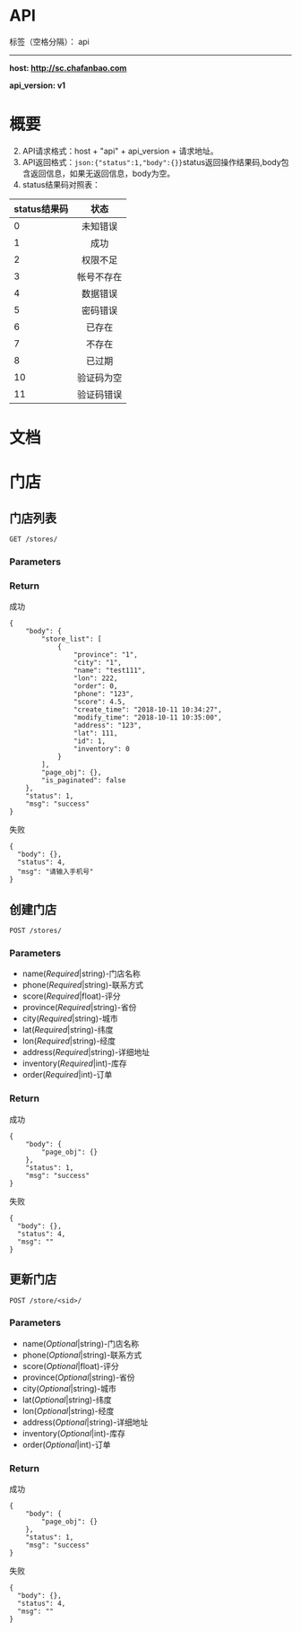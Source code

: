# API

标签（空格分隔）： api

---

**host: http://sc.chafanbao.com**

**api_version: v1**

# 概要

 2. API请求格式：host + "api" + api_version + 请求地址。
 3. API返回格式：`json:{"status":1,"body":{}}`status返回操作结果码,body包含返回信息，如果无返回信息，body为空。
 4. status结果码对照表：

|status结果码|状态|
| --------------  | :---: |
|0|未知错误|
|1|成功|
|2|权限不足|
|3|帐号不存在|
|4|数据错误|
|5|密码错误|
|6|已存在|
|7|不存在|
|8|已过期|
|10|验证码为空|
|11|验证码错误|


# 文档

# 门店
## **门店列表**
```
GET /stores/
```
### **Parameters**

### **Return**
成功
```
{
    "body": {
        "store_list": [
            {
                "province": "1",
                "city": "1",
                "name": "test111",
                "lon": 222,
                "order": 0,
                "phone": "123",
                "score": 4.5,
                "create_time": "2018-10-11 10:34:27",
                "modify_time": "2018-10-11 10:35:00",
                "address": "123",
                "lat": 111,
                "id": 1,
                "inventory": 0
            }
        ],
        "page_obj": {},
        "is_paginated": false
    },
    "status": 1,
    "msg": "success"
}
```
失败
```
{
  "body": {},
  "status": 4,
  "msg": "请输入手机号"
}
```

## **创建门店**
```
POST /stores/
```
### **Parameters**
* name(_Required_|string)-门店名称
* phone(_Required_|string)-联系方式
* score(_Required_|float)-评分
* province(_Required_|string)-省份
* city(_Required_|string)-城市
* lat(_Required_|string)-纬度
* lon(_Required_|string)-经度
* address(_Required_|string)-详细地址
* inventory(_Required_|int)-库存
* order(_Required_|int)-订单


### **Return**
成功
```
{
    "body": {
        "page_obj": {}
    },
    "status": 1,
    "msg": "success"
}
```
失败
```
{
  "body": {},
  "status": 4,
  "msg": ""
}
```

## **更新门店**
```
POST /store/<sid>/
```
### **Parameters**
* name(_Optional_|string)-门店名称
* phone(_Optional_|string)-联系方式
* score(_Optional_|float)-评分
* province(_Optional_|string)-省份
* city(_Optional_|string)-城市
* lat(_Optional_|string)-纬度
* lon(_Optional_|string)-经度
* address(_Optional_|string)-详细地址
* inventory(_Optional_|int)-库存
* order(_Optional_|int)-订单


### **Return**
成功
```
{
    "body": {
        "page_obj": {}
    },
    "status": 1,
    "msg": "success"
}
```
失败
```
{
  "body": {},
  "status": 4,
  "msg": ""
}
```